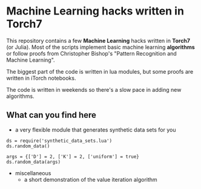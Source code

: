 # Machine Learning hacks written in Torch7

This repository contains a few **Machine Learning** hacks written in **Torch7**
(or Julia). Most of the scripts implement basic machine learning **algorithms**
or follow proofs from Christopher Bishop's "Pattern Recognition and Machine
Learning".

The biggest part of the code is written in lua modules, but some proofs are
written in iTorch notebooks.

The code is written in weekends so there's a slow pace in adding new algorithms.

## What can you find here

 - a very flexible module that generates synthetic data sets for you

```
ds = require('synthetic_data_sets.lua')
ds.random_data()

args = {['D'] = 2, ['K'] = 2, ['uniform'] = true}
ds.random_data(args)
```

 - miscellaneous
   - a short demonstration of the value iteration algorithm